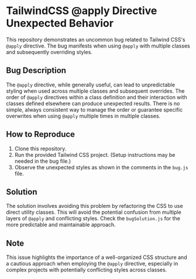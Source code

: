 # TailwindCSS @apply Directive Unexpected Behavior

This repository demonstrates an uncommon bug related to Tailwind CSS's `@apply` directive. The bug manifests when using `@apply` with multiple classes and subsequently overriding styles.

## Bug Description

The `@apply` directive, while generally useful, can lead to unpredictable styling when used across multiple classes and subsequent overrides.  The order of `@apply` directives within a class definition and their interaction with classes defined elsewhere can produce unexpected results. There is no simple, always consistent way to manage the order or guarantee specific overwrites when using `@apply` multiple times in multiple classes.

## How to Reproduce

1.  Clone this repository.
2.  Run the provided Tailwind CSS project. (Setup instructions may be needed in the bug file.)
3.  Observe the unexpected styles as shown in the comments in the `bug.js` file.

## Solution

The solution involves avoiding this problem by refactoring the CSS to use direct utility classes.  This will avoid the potential confusion from multiple layers of `@apply` and conflicting styles. Check the `bugSolution.js` for the more predictable and maintainable approach.

## Note

This issue highlights the importance of a well-organized CSS structure and a cautious approach when employing the `@apply` directive, especially in complex projects with potentially conflicting styles across classes.